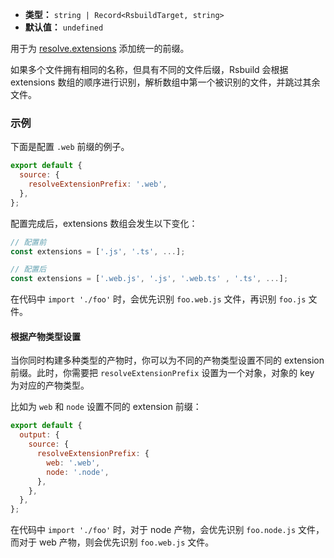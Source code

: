 - **类型：** `string | Record<RsbuildTarget, string>`
- **默认值：** `undefined`

用于为 [resolve.extensions](https://www.rspack.dev/zh/config/resolve.html#resolveextensions) 添加统一的前缀。

如果多个文件拥有相同的名称，但具有不同的文件后缀，Rsbuild 会根据 extensions 数组的顺序进行识别，解析数组中第一个被识别的文件，并跳过其余文件。

### 示例

下面是配置 `.web` 前缀的例子。

```js
export default {
  source: {
    resolveExtensionPrefix: '.web',
  },
};
```

配置完成后，extensions 数组会发生以下变化：

```js
// 配置前
const extensions = ['.js', '.ts', ...];

// 配置后
const extensions = ['.web.js', '.js', '.web.ts' , '.ts', ...];
```

在代码中 `import './foo'` 时，会优先识别 `foo.web.js` 文件，再识别 `foo.js` 文件。

#### 根据产物类型设置

当你同时构建多种类型的产物时，你可以为不同的产物类型设置不同的 extension 前缀。此时，你需要把 `resolveExtensionPrefix` 设置为一个对象，对象的 key 为对应的产物类型。

比如为 `web` 和 `node` 设置不同的 extension 前缀：

```js
export default {
  output: {
    source: {
      resolveExtensionPrefix: {
        web: '.web',
        node: '.node',
      },
    },
  },
};
```

在代码中 `import './foo'` 时，对于 node 产物，会优先识别 `foo.node.js` 文件，而对于 web 产物，则会优先识别 `foo.web.js` 文件。
